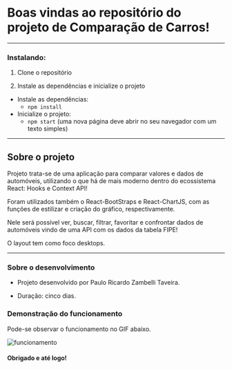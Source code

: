# Boas vindas ao repositório do projeto de Comparação de Carros!

---

### Instalando:

1. Clone o repositório
 
2. Instale as dependências e inicialize o projeto
  * Instale as dependências:
    * `npm install`
  * Inicialize o projeto:
    * `npm start` (uma nova página deve abrir no seu navegador com um texto simples)


---

## Sobre o projeto

Projeto trata-se de uma aplicação para comparar valores e dados de automóveis, utilizando o que há de mais moderno dentro do ecossistema React: Hooks e Context API!

Foram utilizados também o React-BootStraps e React-ChartJS, com as funções de estilizar e criação do gráfico, respectivamente.

Nele será possível ver, buscar, filtrar, favoritar e confrontar dados de automóveis vindo de uma API com os dados da tabela FIPE!

O layout tem como foco desktops.

---

### Sobre o desenvolvimento

  - Projeto desenvolvido por Paulo Ricardo Zambelli Taveira.

  - Duração: cinco dias.

  
### Demonstração do funcionamento

Pode-se observar o funcionamento no GIF abaixo.

![funcionamento](funcionamento.gif)

#### Obrigado e até logo!